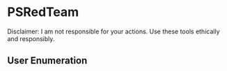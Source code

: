 # PSRedTeam
Disclaimer: I am not responsible for your actions. Use these tools ethically and responsibly.
## User Enumeration
